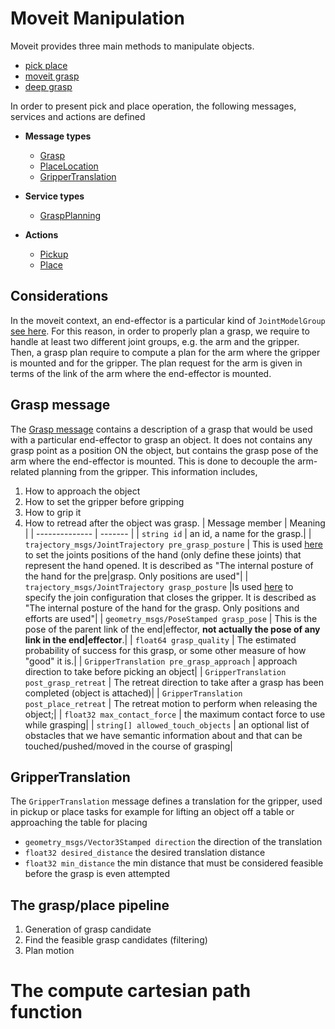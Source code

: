 # Moveit Manipulation

Moveit provides three main methods to manipulate objects.

- [pick place](https://ros-planning.github.io/moveit_tutorials/doc/pick_place/pick_place_tutorial.html)
- [moveit grasp](https://ros-planning.github.io/moveit_tutorials/doc/moveit_grasps/moveit_grasps_tutorial.html)
- [deep grasp](https://ros-planning.github.io/moveit_tutorials/doc/moveit_deep_grasps/moveit_deep_grasps_tutorial.html)

In order to present pick and place operation, the following messages, services and actions are defined

- **Message types**
    - [Grasp](http://docs.ros.org/en/noetic/api/moveit_msgs/html/msg/Grasp.html)
    - [PlaceLocation](http://docs.ros.org/en/noetic/api/moveit_msgs/html/msg/PlaceLocation.html)
    - [GripperTranslation](http://docs.ros.org/en/noetic/api/moveit_msgs/html/msg/GripperTranslation.html)

- **Service types**
    - [GraspPlanning](http://docs.ros.org/en/noetic/api/moveit_msgs/html/srv/GraspPlanning.html)

- **Actions**
    - [Pickup](http://docs.ros.org/en/noetic/api/moveit_msgs/html/action/Pickup.html)
    - [Place](http://docs.ros.org/en/noetic/api/moveit_msgs/html/action/Place.html)


## Considerations

In the moveit context, an end-effector is a particular kind of `JointModelGroup` [see here](https://github.com/ros-planning/moveit/blob/55aee7130851654fa198745649465a4a1c386fc4/moveit_core/robot_model/include/moveit/robot_model/joint_model_group.h#L68).
For this reason, in order to properly plan a grasp, we require to handle at least two different joint groups, e.g. the arm and the gripper.
Then, a grasp plan require to compute a plan  for the arm where the gripper is mounted and for the gripper.
The plan request for the arm is given in terms of the link of the arm where the end-effector is mounted.

## Grasp message

The [Grasp message](http://docs.ros.org/en/noetic/api/moveit_msgs/html/msg/Grasp.html) contains a description of a grasp that would be used with a particular end-effector to grasp an object.
It does not contains any grasp point as a position ON the object, but contains the grasp pose of the arm where the end-effector is mounted.
This is done to decouple the arm-related planning from the gripper.
This information includes,
1. How to approach the object
3. How to set the gripper before gripping
4. How to grip it
5. How to retread after the object was grasp.
| Message member | Meaning |
| -------------- | ------- |
| `string id`  | an id, a name for the grasp.|
| `trajectory_msgs/JointTrajectory pre_grasp_posture` | This is used [here](https://github.com/ros|planning/moveit_tutorials/blob/9e2622861cf9e4373b93169a4a7bb853ed3b04d3/doc/pick_place/src/pick_place_tutorial.cpp#L124) to set the joints positions of the hand (only define these joints) that represent the hand opened. It is described as "The internal posture of the hand for the pre|grasp. Only positions are used"|
| `trajectory_msgs/JointTrajectory grasp_posture` |Is used [here](https://github.com/ros|planning/moveit_tutorials/blob/9e2622861cf9e4373b93169a4a7bb853ed3b04d3/doc/pick_place/src/pick_place_tutorial.cpp#L130) to specify the join configuration that closes the gripper. It is described as "The internal posture of the hand for the grasp. Only positions and efforts are used"|
| `geometry_msgs/PoseStamped grasp_pose` | This is the pose of the parent link of the end|effector, **not actually the pose of any link in the end|effector**.|
| `float64 grasp_quality` | The estimated probability of success for this grasp, or some other measure of how "good" it is.|
| `GripperTranslation pre_grasp_approach` | approach direction to take before picking an object|
| `GripperTranslation post_grasp_retreat` | The retreat direction to take after a grasp has been completed (object is attached)|
| `GripperTranslation post_place_retreat` | The retreat motion to perform when releasing the object;|
| `float32 max_contact_force` | the maximum contact force to use while grasping|
| `string[] allowed_touch_objects` | an optional list of obstacles that we have semantic information about and that can be touched/pushed/moved in the course of grasping|

## GripperTranslation

The `GripperTranslation` message defines a translation for the gripper, used in pickup or place tasks  for example for lifting an object off a table or approaching the table for placing

- `geometry_msgs/Vector3Stamped direction` the direction of the translation
- `float32 desired_distance` the desired translation distance
- `float32 min_distance` the min distance that must be considered feasible before the grasp is even attempted

## The grasp/place pipeline

1. Generation of grasp candidate
2. Find the feasible grasp candidates (filtering)
3. Plan motion



# The compute cartesian path function
